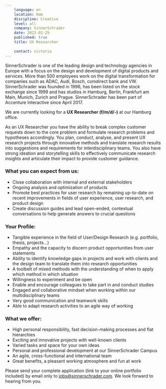 ```yaml
---
    language: en
    location: Ham
    discipline: Creative
    level: all
    company: SinnerSchrader
    date: 2022-02-25
    published: true
    title: UX Researcher
    
    contact: victoria
---
```


SinnerSchrader is one of the leading design and technology agencies in Europe with a focus on the design and development of digital products and services. More than 500 employees work on the digital transformation for companies such as ADAC, Audi, Bosch, comdirect bank and VW. SinnerSchrader was founded in 1996, has been listed on the stock exchange since 1999 and has studios in Hamburg, Berlin, Frankfurt am Main, Munich, Zurich and Prague. SinnerSchrader has been part of Accenture Interactive since April 2017.

We are currently looking for a **UX Researcher (f/m/d/-)** at our Hamburg office.

As an UX Researcher you have the ability to break complex customer requests down to the core problem and formulate research problems and hypotheses accordingly. You plan, conduct, analyse, and present UX research projects through innovative methods and translate research results into suggestions and requirements for interdisciplinary teams. You also have strong ideation and storytelling skills to effectively communicate research insights and articulate their impact to provide customer guidance.

### What you can expect from us:

- Close collaboration with internal and external stakeholders
- Ongoing analysis and optimization of products
- Promote best practices for user research by remaining up-to-date on recent improvements in fields of user experience, user research, and product design
- Create discussion guides and lead open-ended, contextual conversations to help generate answers to crucial questions

### Your Profile:

- Tangible experience in the field of User/Design Research (e.g. portfolio, thesis, projects…) 
- Empathy and the capacity to discern product opportunities from user statements
- Ability to identify knowledge gaps in projects and work with clients and the design team to translate them into research opportunities
- A toolbelt of mixed methods with the understanding of when to apply which method in which situation
- Willingness to experiment and be open
- Enable and encourage colleagues to take part in and conduct studies
- Engaged and collaborative mindset when working within our multidisciplinary teams  
- Very good communication and teamwork skills
- Able to adapt research activities to an agile way of working

### What we offer:

- High personal responsibility, fast decision-making processes and flat hierarchies
- Exciting and innovative projects with well-known clients
- Varied tasks and space for your own ideas
- Personal and professional development at our SinnerSchrader Campus
- An agile, cross-functional and international team
- Great benefits, a pleasant working atmosphere and fun at work

Please send your complete application (link to your online portfolio included) by email only to <jobs@sinnerschrader.com>. We look forward to hearing from you.
